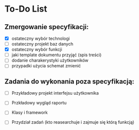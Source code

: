 
# To-Do List

## Zmergowanie specyfikacji:
- [x] ostateczny wybór technologi
- [ ] ostateczny projekt baz danych
- [x] ostateczny wybór funkcji
- [ ] jaki template dokumentu przyjąć (spis treści)
- [ ] dodanie charakerystyki użytkowników
- [ ] przypadki użycia schemat zmienić

## Zadania do wykonania poza specyfikacją:
- [ ] Przykładowy projekt interfejsu użytkownika
- [ ] Przkładowy wygląd raportu
- [ ] Klasy i framework
- [ ] Przydział zadań (kto reasearchuje i zajmuje się którą funkcją)



